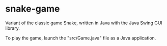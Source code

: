 # snake-game
Variant of the classic game Snake, written in Java with the Java Swing GUI library.

To play the game, launch the "src/Game.java" file as a Java application.
